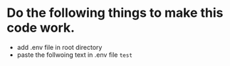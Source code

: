 # Do the following things to make this code work.
- add .env file in root directory
- paste the follwoing text in .env file
```test```